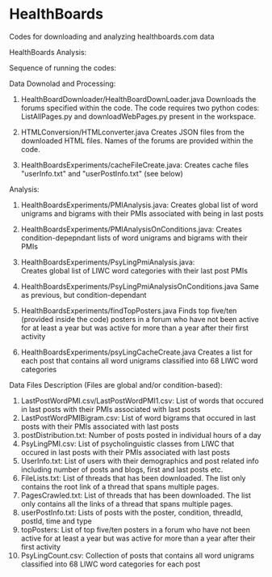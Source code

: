 # HealthBoards
Codes for downloading and analyzing healthboards.com data

HealthBoards Analysis:

Sequence of running the codes:

Data Downolad and Processing:

1. HealthBoardDownloader/HealthBoardDownLoader.java
Downloads the forums specified within the code. The code requires two python codes: ListAllPages.py and downloadWebPages.py present in the workspace.

2. HTMLConversion/HTMLconverter.java
Creates JSON files from the downloaded HTML files. Names of the forums are provided within the code.

3. HealthBoardsExperiments/cacheFileCreate.java:
Creates cache files "userInfo.txt" and "userPostInfo.txt" (see below)

Analysis:

1. HealthBoardsExperiments/PMIAnalysis.java:
Creates global list of word unigrams and bigrams with their PMIs associated with being in last posts

2. HealthBoardsExperiments/PMIAnalysisOnConditions.java:
Creates condition-depepndant lists of word unigrams and bigrams with their PMIs

3. HealthBoardsExperiments/PsyLingPmiAnalysis.java:  
Creates global list of LIWC word categories with their last post PMIs

4. HealthBoardsExperiments/PsyLingPmiAnalysisOnConditions.java
Same as previous, but condition-dependant

5. HealthBoardsExperiments/findTopPosters.java
Finds top five/ten (provided inside the code) posters in a forum who have not been active for at least a year but was active for more than a year after their first activity

6. HealthBoardsExperiments/psyLingCacheCreate.java
Creates a list for each post that contains all word unigrams classified into 68 LIWC word categories


Data Files Description (Files are global and/or condition-based):
1. LastPostWordPMI.csv/LastPostWordPMI1.csv: List of words that occured in last posts with their PMIs associated with last posts
2. LastPostWordPMIBigram.csv: List of word bigrams that occured in last posts with their PMIs associated with last posts
3. postDistribution.txt: Number of posts posted in individual hours of a day
4. PsyLingPMI.csv: List of psycholinguistic classes from LIWC that occured in last posts with their PMIs associated with last posts
5. UserInfo.txt: List of users with their demographics and post related info including number of posts and blogs, first and last posts etc. 
6. FileLists.txt: List of threads that has been downloaded. The list only contains the root link of a thread that spans multiple pages.
7. PagesCrawled.txt: List of threads that has been downloaded. The list only contains all the links of a thread that spans multiple pages.
8. userPostInfo.txt: Lists of posts with the poster, condition, threadId, postId, time and type 
9. topPosters: List of top five/ten posters in a forum who have not been active for at least a year but was active for more than a year after their first activity
10. PsyLingCount.csv: Collection of posts that contains all word unigrams classified into 68 LIWC word categories for each post
